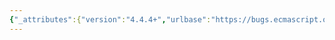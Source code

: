 ```yaml
---
{"_attributes":{"version":"4.4.4+","urlbase":"https://bugs.ecmascript.org/","maintainer":"dherman@mozilla.com"},"bug":{"bug_id":2591,"creation_ts":"2014-03-23 13:55:00 -0700","short_desc":"15.2.4.5.1 step 7 should read \"load.[[Name]]\", not \"load.[[Name,\"","delta_ts":"2014-03-23 14:06:10 -0700","product":"Draft for 6th Edition","component":"editorial issue","version":"Rev 22: January 20, 2014 Draft","rep_platform":"All","op_sys":"All","bug_status":"RESOLVED","resolution":"DUPLICATE","dup_id":2536,"priority":"Normal","bug_severity":"normal","everconfirmed":true,"reporter":{"uid":"guybedford","name":"Guy Bedford"},"assigned_to":{"uid":"allen","name":"Allen Wirfs-Brock"},"long_desc":[{"commentid":7463,"comment_count":0,"who":{"uid":"guybedford","name":"Guy Bedford"},"bug_when":"2014-03-23 13:55:50 -0700"},{"commentid":7468,"comment_count":1,"who":{"uid":"guybedford","name":"Guy Bedford"},"bug_when":"2014-03-23 14:06:10 -0700","thetext":"\n\n*** This bug has been marked as a duplicate of bug 2536 ***"}]}}
---
```

